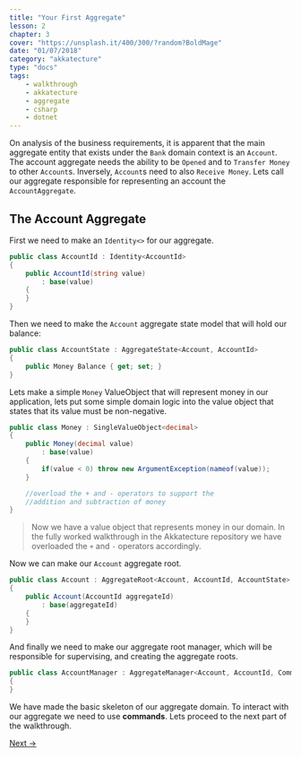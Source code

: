 ```yaml
---
title: "Your First Aggregate"
lesson: 2
chapter: 3
cover: "https://unsplash.it/400/300/?random?BoldMage"
date: "01/07/2018"
category: "akkatecture"
type: "docs"
tags:
    - walkthrough
    - akkatecture
    - aggregate
    - csharp
    - dotnet
---
```

On analysis of the business requirements, it is apparent that the main aggregate entity that exists under the `Bank` domain context is an `Account`. The account aggregate needs the ability to be `Opened` and to `Transfer Money` to other `Account`s. Inversely, `Account`s need to also `Receive Money`. Lets call our aggregate responsible for representing an account the `AccountAggregate`.

## The Account Aggregate

First we need to make an `Identity<>` for our aggregate.

```csharp
public class AccountId : Identity<AccountId>
{
    public AccountId(string value)
        : base(value)
    {
    }
}
```

Then we need to make the `Account` aggregate state model that will hold our balance:

```csharp
public class AccountState : AggregateState<Account, AccountId>
{
    public Money Balance { get; set; }
}
```

Lets make a simple `Money` ValueObject<decimal> that will represent money in our application, lets put some simple domain logic into the value object that states that its value must be non-negative.

```csharp
public class Money : SingleValueObject<decimal>
{
    public Money(decimal value)
        : base(value)
    {
        if(value < 0) throw new ArgumentException(nameof(value));
    }

    //overload the + and - operators to support the 
    //addition and subtraction of money
}
```

> Now we have a value object that represents money in our domain. In the fully worked walkthrough in the Akkatecture repository we have overloaded the `+` and `-` operators accordingly.

Now we can make our `Account` aggregate root.

```csharp
public class Account : AggregateRoot<Account, AccountId, AccountState>
{
    public Account(AccountId aggregateId)
        : base(aggregateId)
    {
    }
}
```

And finally we need to make our aggregate root manager, which will be responsible for supervising, and creating the aggregate roots.

```csharp
public class AccountManager : AggregateManager<Account, AccountId, Command<Account, AccountId>> 
{
}
```

We have made the basic skeleton of our aggregate domain. To interact with our aggregate we need to use **commands**. Lets proceed to the next part of the walkthrough.

[Next →](/docs/your-first-commands)